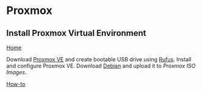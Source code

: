 # Proxmox
## Install Proxmox Virtual Environment
  
<p align="left">
  <a href="https://github.com/vdarkobar/Home_Cloud#small-home-cloud">Home</a>
</p>  
  
  
  Download <a href="https://www.proxmox.com/de/proxmox-ve">Proxmox VE</a> and create bootable USB drive using <a href="http://rufus.ie/">Rufus</a>. Install and configure Proxmox VE. Download <a href="https://www.debian.org/index.html">Debian</a> and upload it to *Proxmox ISO Images*.
  
 <p align="left">
  <a href="https://github.com/vdarkobar/How-To/blob/master/ProxMox%20VE.md">How-to</a>
</p>  

